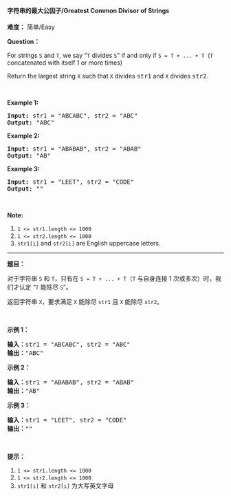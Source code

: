 #### 字符串的最大公因子/Greatest Common Divisor of Strings
**难度：** 简单/Easy

**Question：** 

<p>For strings <code>S</code> and <code>T</code>, we say &quot;<code>T</code> divides <code>S</code>&quot; if and only if <code>S = T + ... + T</code>&nbsp; (<code>T</code> concatenated with itself 1 or more times)</p>

<p>Return the largest string <code>X</code> such that <code>X</code> divides <font face="monospace">str1</font>&nbsp;and <code>X</code> divides <font face="monospace">str2</font>.</p>

<p>&nbsp;</p>

<p><strong>Example 1:</strong></p>

<pre>
<strong>Input: </strong>str1 = <span id="example-input-1-1">&quot;ABCABC&quot;</span>, str2 = <span id="example-input-1-2">&quot;ABC&quot;</span>
<strong>Output: </strong><span id="example-output-1">&quot;ABC&quot;</span>
</pre>

<p><strong>Example 2:</strong></p>

<pre>
<strong>Input: </strong>str1 = <span id="example-input-2-1">&quot;ABABAB&quot;</span>, str2 = <span id="example-input-2-2">&quot;ABAB&quot;</span>
<strong>Output: </strong><span id="example-output-2">&quot;AB&quot;</span>
</pre>

<p><strong>Example 3:</strong></p>

<pre>
<strong>Input: </strong>str1 = <span id="example-input-3-1">&quot;LEET&quot;</span>, str2 = <span id="example-input-3-2">&quot;CODE&quot;</span>
<strong>Output: </strong><span id="example-output-3">&quot;&quot;</span>
</pre>

<p>&nbsp;</p>

<p><strong>Note:</strong></p>

<ol>
	<li><code>1 &lt;= str1.length &lt;= 1000</code></li>
	<li><code>1 &lt;= str2.length &lt;= 1000</code></li>
	<li><code>str1[i]</code> and <code>str2[i]</code> are English uppercase letters.</li>
</ol>


------

**题目：** 
<p>对于字符串&nbsp;<code>S</code> 和&nbsp;<code>T</code>，只有在 <code>S = T + ... + T</code>（<code>T</code>&nbsp;与自身连接 1 次或多次）时，我们才认定&nbsp;&ldquo;<code>T</code> 能除尽 <code>S</code>&rdquo;。</p>

<p>返回字符串&nbsp;<code>X</code>，要求满足&nbsp;<code>X</code> 能除尽 <code>str1</code> 且&nbsp;<code>X</code> 能除尽 <code>str2</code>。</p>

<p>&nbsp;</p>

<p><strong>示例 1：</strong></p>

<pre><strong>输入：</strong>str1 = &quot;ABCABC&quot;, str2 = &quot;ABC&quot;
<strong>输出：</strong>&quot;ABC&quot;
</pre>

<p><strong>示例 2：</strong></p>

<pre><strong>输入：</strong>str1 = &quot;ABABAB&quot;, str2 = &quot;ABAB&quot;
<strong>输出：</strong>&quot;AB&quot;
</pre>

<p><strong>示例 3：</strong></p>

<pre><strong>输入：</strong>str1 = &quot;LEET&quot;, str2 = &quot;CODE&quot;
<strong>输出：</strong>&quot;&quot;
</pre>

<p>&nbsp;</p>

<p><strong>提示：</strong></p>

<ol>
	<li><code>1 &lt;= str1.length &lt;= 1000</code></li>
	<li><code>1 &lt;= str2.length &lt;= 1000</code></li>
	<li><code>str1[i]</code> 和&nbsp;<code>str2[i]</code> 为大写英文字母</li>
</ol>

